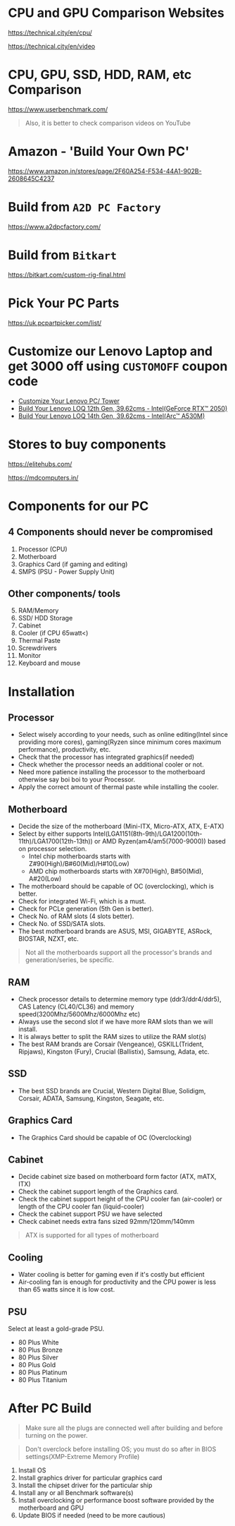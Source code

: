 

# CPU and GPU Comparison Websites
https://technical.city/en/cpu/

https://technical.city/en/video

# CPU, GPU, SSD, HDD, RAM, etc Comparison
https://www.userbenchmark.com/

> Also, it is better to check comparison videos on YouTube

# Amazon - 'Build Your Own PC'
https://www.amazon.in/stores/page/2F60A254-F534-44A1-902B-2608645C4237

# Build from ```A2D PC Factory```
https://www.a2dpcfactory.com/

# Build from ```Bitkart```
https://bitkart.com/custom-rig-final.html

# Pick Your PC Parts
https://uk.pcpartpicker.com/list/

# Customize our Lenovo Laptop and get 3000 off using ```CUSTOMOFF``` coupon code
- [Customize Your Lenovo PC/ Tower](https://www.lenovo.com/in/en/d/customise-to-order/?IPromoID=LEN882287)
- [Build Your Lenovo LOQ 12th Gen, 39.62cms - Intel(GeForce RTX™ 2050)](https://www.lenovo.com/in/en/p/laptops/loq-laptops/lenovo-loq-15iax9/83gscto1wwin1)
- [Build Your Lenovo LOQ 14th Gen, 39.62cms - Intel(Arc™ A530M)](https://www.lenovo.com/in/en/p/laptops/loq-laptops/lenovo-loq-iax9i-gen-9-15-inch-intel/83fqcto1wwin1)

# Stores to buy components

https://elitehubs.com/

https://mdcomputers.in/

# Components for our PC
## 4 Components should never be compromised
1. Processor (CPU)
2. Motherboard
3. Graphics Card (if gaming and editing)
4. SMPS (PSU - Power Supply Unit)
## Other components/ tools
5. RAM/Memory
6. SSD/ HDD Storage
7. Cabinet
8. Cooler (if CPU 65watt<)
9. Thermal Paste
10. Screwdrivers
11. Monitor
12. Keyboard and mouse

# Installation

## Processor
- Select wisely according to your needs, such as online editing(Intel since providing more cores), gaming(Ryzen since minimum cores maximum performance), productivity, etc.
- Check that the processor has integrated graphics(if needed)
- Check whether the processor needs an additional cooler or not.
- Need more patience installing the processor to the motherboard otherwise say boi boi to your Processor.
- Apply the correct amount of thermal paste while installing the cooler.

## Motherboard
- Decide the size of the motherboard (Mini-ITX, Micro-ATX, ATX, E-ATX)
- Select by either supports Intel(LGA1151(8th-9th)/LGA1200(10th-11th)/LGA1700(12th-13th)) or AMD Ryzen(am4/am5(7000-9000)) based on processor selection.
  - Intel chip motherboards starts with Z#90(High)/B#60(Mid)/H#10(Low)
  - AMD chip motherboards starts with X#70(High), B#50(Mid), A#20(Low)
- The motherboard should be capable of OC (overclocking), which is better.
- Check for integrated Wi-Fi, which is a must.
- Check for PCLe generation (5th Gen is better).
- Check No. of RAM slots (4 slots better).
- Check No. of SSD/SATA slots.
- The best motherboard brands are ASUS, MSI, GIGABYTE, ASRock, BIOSTAR, NZXT, etc.
> Not all the motherboards support all the processor's brands and generation/series, be specific.

## RAM
- Check processor details to determine memory type (ddr3/ddr4/ddr5), CAS Latency (CL40/CL36) and memory speed(3200Mhz/5600Mhz/6000Mhz etc)
- Always use the second slot if we have more RAM slots than we will install.
- It is always better to split the RAM sizes to utilize the RAM slot(s)
- The best RAM brands are Corsair (Vengeance), GSKILL(Trident, Ripjaws), Kingston (Fury), Crucial (Ballistix), Samsung, Adata, etc.

## SSD
- The best SSD brands are Crucial, Western Digital Blue, Solidigm, Corsair, ADATA, Samsung, Kingston, Seagate, etc.

## Graphics Card
- The Graphics Card should be capable of OC (Overclocking)

## Cabinet
- Decide cabinet size based on motherboard form factor (ATX, mATX, ITX)
- Check the cabinet support length of the Graphics card.
- Check the cabinet support height of the CPU cooler fan (air-cooler) or length of the CPU cooler fan (liquid-cooler)
- Check the cabinet support PSU we have selected
- Check cabinet needs extra fans sized 92mm/120mm/140mm
  
> ATX is supported for all types of motherboard

## Cooling
- Water cooling is better for gaming even if it's costly but efficient
- Air-cooling fan is enough for productivity and the CPU power is less than 65 watts since it is low cost.

## PSU 
Select at least a gold-grade PSU.
- 80 Plus White
- 80 Plus Bronze
- 80 Plus Silver
- 80 Plus Gold
- 80 Plus Platinum
- 80 Plus Titanium


# After PC Build
> Make sure all the plugs are connected well after building and before turning on the power.

> Don't overclock before installing OS; you must do so after in BIOS settings(XMP-Extreme Memory Profile)

1. Install OS
2. Install graphics driver for particular graphics card
3. Install the chipset driver for the particular ship
4. Install any or all Benchmark software(s)
5. Install overclocking or performance boost software provided by the motherboard and GPU
6. Update BIOS if needed (need to be more cautious)




